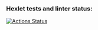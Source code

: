 ### Hexlet tests and linter status:
[![Actions Status](https://github.com/technoblue12/frontend-project-44/actions/workflows/hexlet-check.yml/badge.svg)](https://github.com/technoblue12/frontend-project-44/actions)